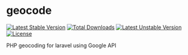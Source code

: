 # geocode

[![Latest Stable Version](https://poser.pugx.org/sapio/geocode/v/stable)](https://packagist.org/packages/sapio/geocode)
[![Total Downloads](https://poser.pugx.org/sapio/geocode/downloads)](https://packagist.org/packages/sapio/geocode)
[![Latest Unstable Version](https://poser.pugx.org/sapio/geocode/v/unstable)](https://packagist.org/packages/sapio/geocode)
[![License](https://poser.pugx.org/sapio/geocode/license)](https://packagist.org/packages/sapio/geocode)

PHP geocoding for laravel using Google API
